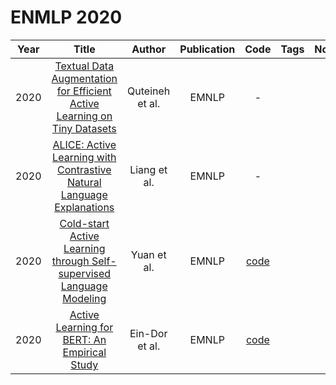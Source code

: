 # ENMLP 2020

| Year |                                                           Title                                                           |     Author      | Publication |                                   Code                                    | Tags | Notes |
|:----:|:-------------------------------------------------------------------------------------------------------------------------:|:---------------:|:-----------:|:-------------------------------------------------------------------------:|:----:|:-----:|
| 2020 | [Textual Data Augmentation for Efficient Active Learning on Tiny Datasets](https://aclanthology.org/2020.emnlp-main.600/) | Quteineh et al. |    EMNLP    |                                     -                                     |      |       |
| 2020 |  [ALICE: Active Learning with Contrastive Natural Language Explanations](https://aclanthology.org/2020.emnlp-main.355/)   |  Liang et al.   |    EMNLP    |                                     -                                     |      |       |
| 2020 |   [Cold-start Active Learning through Self-supervised Language Modeling](https://aclanthology.org/2020.emnlp-main.637/)   |   Yuan et al.   |    EMNLP    |                [code](https://github.com/forest-snow/alps)                |      |       |
| 2020 |               [Active Learning for BERT: An Empirical Study](https://aclanthology.org/2020.emnlp-main.638/)               | Ein-Dor et al.  |    EMNLP    | [code](https://github.com/IBM/low-resource-text-classification-framework) |      |       |
